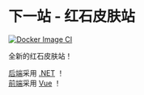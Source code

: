 # 下一站 - 红石皮肤站
[![Docker Image CI](https://github.com/redstone-skin/skin-server-next/actions/workflows/ci.yml/badge.svg)](https://github.com/redstone-skin/skin-server-next/actions/workflows/ci.yml)

全新的红石皮肤站！

[后端](https://github.com/redstone-skin/skin-server-next/tree/main/back-end)采用 [.NET](https://dotnet.microsoft.com/zh-cn/ ".NET | 免费，跨平台，开源") ！<br/>
[前端](https://github.com/redstone-skin/skin-server-next/tree/main/front-end)采用 [Vue](https://staging-cn.vuejs.org/ "Vue.js - 渐进式 JavaScript 框架 | Vue.js") ！